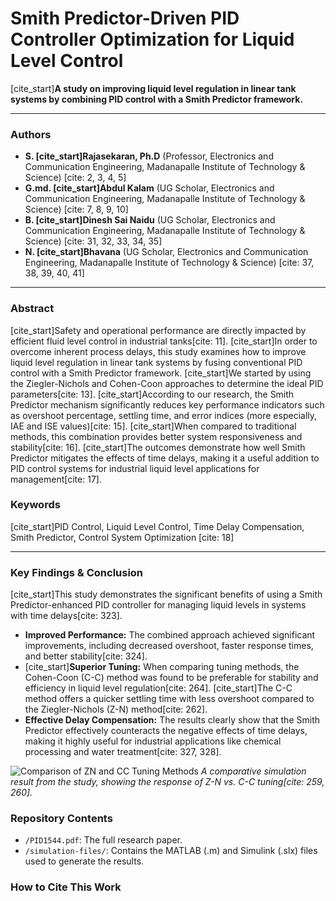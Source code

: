 # Smith Predictor-Driven PID Controller Optimization for Liquid Level Control

[cite_start]**A study on improving liquid level regulation in linear tank systems by combining PID control with a Smith Predictor framework.**

---

### **Authors**

* **S. [cite_start]Rajasekaran, Ph.D** (Professor, Electronics and Communication Engineering, Madanapalle Institute of Technology & Science) [cite: 2, 3, 4, 5]
* **G.md. [cite_start]Abdul Kalam** (UG Scholar, Electronics and Communication Engineering, Madanapalle Institute of Technology & Science) [cite: 7, 8, 9, 10]
* **B. [cite_start]Dinesh Sai Naidu** (UG Scholar, Electronics and Communication Engineering, Madanapalle Institute of Technology & Science) [cite: 31, 32, 33, 34, 35]
* **N. [cite_start]Bhavana** (UG Scholar, Electronics and Communication Engineering, Madanapalle Institute of Technology & Science) [cite: 37, 38, 39, 40, 41]

---

### **Abstract**

[cite_start]Safety and operational performance are directly impacted by efficient fluid level control in industrial tanks[cite: 11]. [cite_start]In order to overcome inherent process delays, this study examines how to improve liquid level regulation in linear tank systems by fusing conventional PID control with a Smith Predictor framework. [cite_start]We started by using the Ziegler-Nichols and Cohen-Coon approaches to determine the ideal PID parameters[cite: 13]. [cite_start]According to our research, the Smith Predictor mechanism significantly reduces key performance indicators such as overshoot percentage, settling time, and error indices (more especially, IAE and ISE values)[cite: 15]. [cite_start]When compared to traditional methods, this combination provides better system responsiveness and stability[cite: 16]. [cite_start]The outcomes demonstrate how well Smith Predictor mitigates the effects of time delays, making it a useful addition to PID control systems for industrial liquid level applications for management[cite: 17].

### **Keywords**

[cite_start]PID Control, Liquid Level Control, Time Delay Compensation, Smith Predictor, Control System Optimization [cite: 18]

---

### **Key Findings & Conclusion**

[cite_start]This study demonstrates the significant benefits of using a Smith Predictor-enhanced PID controller for managing liquid levels in systems with time delays[cite: 323].

* **Improved Performance:** The combined approach achieved significant improvements, including decreased overshoot, faster response times, and better stability[cite: 324].
* [cite_start]**Superior Tuning:** When comparing tuning methods, the Cohen-Coon (C-C) method was found to be preferable for stability and efficiency in liquid level regulation[cite: 264]. [cite_start]The C-C method offers a quicker settling time with less overshoot compared to the Ziegler-Nichols (Z-N) method[cite: 262].
* **Effective Delay Compensation:** The results clearly show that the Smith Predictor effectively counteracts the negative effects of time delays, making it highly useful for industrial applications like chemical processing and water treatment[cite: 327, 328].

![Comparison of ZN and CC Tuning Methods](https://i.imgur.com/kS5xP3V.png)
*A comparative simulation result from the study, showing the response of Z-N vs. C-C tuning[cite: 259, 260].*

### **Repository Contents**

* `/PID1544.pdf`: The full research paper.
* `/simulation-files/`: Contains the MATLAB (.m) and Simulink (.slx) files used to generate the results.

### **How to Cite This Work**
